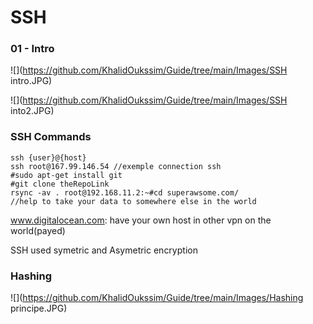 #  SSH

### 01 - Intro

![](https://github.com/KhalidOukssim/Guide/tree/main/Images/SSH intro.JPG)

![](https://github.com/KhalidOukssim/Guide/tree/main/Images/SSH into2.JPG)

### SSH Commands

```
ssh {user}@{host}
ssh root@167.99.146.54 //exemple connection ssh
#sudo apt-get install git
#git clone theRepoLink
rsync -av . root@192.168.11.2:~#cd superawsome.com/ 
//help to take your data to somewhere else in the world 
```

www.digitalocean.com: have your own host in other vpn on the world(payed)

SSH used symetric and Asymetric encryption

### Hashing

![](https://github.com/KhalidOukssim/Guide/tree/main/Images/Hashing principe.JPG)